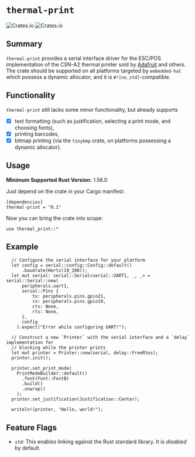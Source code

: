 # `thermal-print`
![Crates.io](https://img.shields.io/crates/v/thermal-print?style=flat-square)
![Crates.io](https://img.shields.io/crates/l/thermal-print?style=flat-square)

## Summary
`thermal-print` provides a serial interface driver for the ESC/POS implementation of the CSN-A2 thermal printer sold by [Adafruit](https://www.adafruit.com/product/597) and others. The crate should be supported on all platforms targeted by `embedded-hal` which possess a dynamic allocator, and it is `#![no_std]`-compatible.

## Functionality
`thermal-print` still lacks some minor functionality, but already supports

 - [x] text formatting (such as justification, selecting a print mode, and choosing fonts),
 - [x] printing barcodes,
 - [x] bitmap printing (via the `tinybmp` crate, on platforms possessing a dynamic allocator).

## Usage
**Minimum Supported Rust Version:** 1.56.0

Just depend on the crate in your Cargo manifest:
```
[dependencies]
thermal-print = "0.1"
```

Now you can bring the crate into scope:
```
use thermal_print::*
```

## Example
```
  // Configure the serial interface for your platform
  let config = serial::config::Config::default()
      .baudrate(Hertz(19_200));
  let mut serial: serial::Serial<serial::UART1, _, _> = serial::Serial::new(
      peripherals.uart1,
      serial::Pins {
          tx: peripherals.pins.gpio21,
          rx: peripherals.pins.gpio19,
          cts: None,
          rts: None,
      },
      config
    ).expect("Error while configuring UART!");

  // Construct a new `Printer` with the serial interface and a `delay` implementation for 
  // blocking while the printer prints
  let mut printer = Printer::new(serial, delay::FreeRtos);
  printer.init();
  
  printer.set_print_mode(
    PrintModeBuilder::default()
      .font(Font::FontB)
      .build()
      .unwrap()
    );
  printer.set_justification(Justification::Center);

  writeln!(printer, "Hello, world!");
```

## Feature Flags
 - `std`: This enables linking against the Rust standard library. It is _disabled_ by default.
